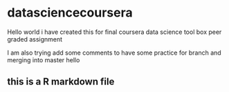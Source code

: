 # datasciencecoursera
Hello world
i have created this for final coursera data science tool box peer graded assignment

I am also trying add some comments to have some practice for branch and merging into master
hello
## this is a R markdown file



